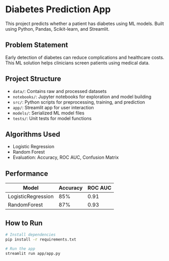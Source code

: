 # Diabetes Prediction App

This project predicts whether a patient has diabetes using ML models. Built using Python, Pandas, Scikit-learn, and Streamlit.

## Problem Statement
Early detection of diabetes can reduce complications and healthcare costs. This ML solution helps clinicians screen patients using medical data.

## Project Structure
- `data/`: Contains raw and processed datasets
- `notebooks/`: Jupyter notebooks for exploration and model building
- `src/`: Python scripts for preprocessing, training, and prediction
- `app/`: Streamlit app for user interaction
- `models/`: Serialized ML model files
- `tests/`: Unit tests for model functions

## Algorithms Used
- Logistic Regression
- Random Forest
- Evaluation: Accuracy, ROC AUC, Confusion Matrix

## Performance
| Model              | Accuracy | ROC AUC |
|-------------------|----------|---------|
| LogisticRegression| 85%      | 0.91    |
| RandomForest       | 87%      | 0.93    |

## How to Run
```bash
# Install dependencies
pip install -r requirements.txt

# Run the app
streamlit run app/app.py
